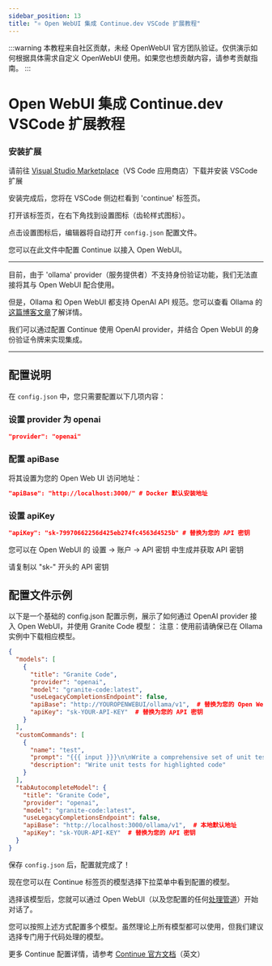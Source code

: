 ```yaml
---
sidebar_position: 13
title: "⚛️ Open WebUI 集成 Continue.dev VSCode 扩展教程"
---
```


:::warning
本教程来自社区贡献，未经 OpenWebUI 官方团队验证。仅供演示如何根据具体需求自定义 OpenWebUI 使用。如果您也想贡献内容，请参考贡献指南。
:::

# Open WebUI 集成 Continue.dev VSCode 扩展教程

### 安装扩展

请前往 [Visual Studio Marketplace](https://marketplace.visualstudio.com/items?itemName=Continue.continue)（VS Code 应用商店）下载并安装 VSCode 扩展

安装完成后，您将在 VSCode 侧边栏看到 'continue' 标签页。

打开该标签页，在右下角找到设置图标（齿轮样式图标）。

点击设置图标后，编辑器将自动打开 `config.json` 配置文件。

您可以在此文件中配置 Continue 以接入 Open WebUI。

---

目前，由于 'ollama' provider（服务提供者）不支持身份验证功能，我们无法直接将其与 Open WebUI 配合使用。

但是，Ollama 和 Open WebUI 都支持 OpenAI API 规范。您可以查看 Ollama 的[这篇博客文章](https://ollama.com/blog/openai-compatibility)了解详情。

我们可以通过配置 Continue 使用 OpenAI provider，并结合 Open WebUI 的身份验证令牌来实现集成。

---

## 配置说明

在 `config.json` 中，您只需要配置以下几项内容：

### 设置 provider 为 openai

```json
"provider": "openai"
```

### 配置 apiBase

将其设置为您的 Open Web UI 访问地址：

```json
"apiBase": "http://localhost:3000/" # Docker 默认安装地址
```

### 设置 apiKey

```json
"apiKey": "sk-79970662256d425eb274fc4563d4525b" # 替换为您的 API 密钥
```

您可以在 Open WebUI 的 设置 -> 账户 -> API 密钥 中生成并获取 API 密钥

请复制以 "sk-" 开头的 API 密钥

## 配置文件示例

以下是一个基础的 config.json 配置示例，展示了如何通过 OpenAI provider 接入 Open WebUI，并使用 Granite Code 模型：
注意：使用前请确保已在 Ollama 实例中下载相应模型。

```json
{
  "models": [
    {
      "title": "Granite Code",
      "provider": "openai",
      "model": "granite-code:latest",
      "useLegacyCompletionsEndpoint": false,
      "apiBase": "http://YOUROPENWEBUI/ollama/v1",  # 替换为您的 Open WebUI 地址
      "apiKey": "sk-YOUR-API-KEY"  # 替换为您的 API 密钥
    }
  ],
  "customCommands": [
    {
      "name": "test",
      "prompt": "{{{ input }}}\n\nWrite a comprehensive set of unit tests for the selected code. It should setup, run tests that check for correctness including important edge cases, and teardown. Ensure that the tests are complete and sophisticated. Give the tests just as chat output, don't edit any file.",
      "description": "Write unit tests for highlighted code"
    }
  ],
  "tabAutocompleteModel": {
    "title": "Granite Code",
    "provider": "openai",
    "model": "granite-code:latest",
    "useLegacyCompletionsEndpoint": false,
    "apiBase": "http://localhost:3000/ollama/v1",  # 本地默认地址
    "apiKey": "sk-YOUR-API-KEY"  # 替换为您的 API 密钥
  }
}
```

保存 `config.json` 后，配置就完成了！

现在您可以在 Continue 标签页的模型选择下拉菜单中看到配置的模型。

选择该模型后，您就可以通过 Open WebUI（以及您配置的任何[处理管道](/pipelines)）开始对话了。

您可以按照上述方式配置多个模型。虽然理论上所有模型都可以使用，但我们建议选择专门用于代码处理的模型。

更多 Continue 配置详情，请参考 [Continue 官方文档](https://docs.continue.dev/reference/Model%20Providers/openai)（英文）

